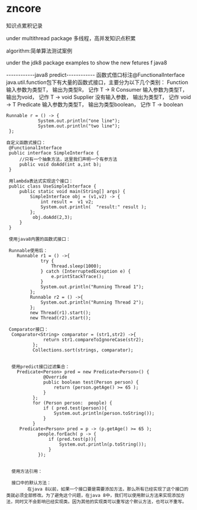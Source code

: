 # zncore
知识点累积记录

under multithread package
多线程，高并发知识点积累

algorithm:简单算法测试案例

under the jdk8 package 
examples to show the new fetures f java8


------------java8 predict------------
    函数式借口标注@FunctionalInterface
    java.util.function包下有大量的函数式接口，主要分为以下几个类别：
        Function  输入参数为类型T， 输出为类型R， 记作 T -> R
        Consumer  输入参数为类型T， 输出为void， 记作 T -> void
        Supplier  没有输入参数， 输出为类型T， 记作 void -> T
        Predicate 输入参数为类型T， 输出为类型boolean， 记作 T -> boolean
        
    Runnable r = () -> {
                System.out.println("one line");
                System.out.println("two line");
     };
     
    自定义函数式接口：
     @FunctionalInterface
     public interface SimpleInterface {
         //只有一个抽象方法，这里我们声明一个有参方法
         public void doAdd(int a,int b);
     }
     
     用lambda表达式实现这个接口：
     public class UseSimpleInterface {
         public static void main(String[] args) {
             SimpleInterface obj = (v1,v2) -> {
                 int result =  v1 v2;
                 System.out.println(  "result:" result );
             };
              obj.doAdd(2,3);
         }
     }
     
     使用java8内置的函数式接口：
     
     Runnable使用后：
        Runnable r1 = () ->{
                 try {
                     Thread.sleep(1000);
                 } catch (InterruptedException e) {
                     e.printStackTrace();
                 }
                 System.out.println("Running Thread 1");
             };
             Runnable r2 = () ->{
                 System.out.println("Running Thread 2");
             };
             new Thread(r1).start();
             new Thread(r2).start();
      
     Comparator接口：
      Comparator<String> comparator = (str1,str2) ->{
                  return str1.compareToIgnoreCase(str2);
              };
              Collections.sort(strings, comparator);
              
      
      使用predict接口过滤集合：
        Predicate<Person> pred = new Predicate<Person>() {
                  @Override
                  public boolean test(Person person) {
                      return (person.getAge() >= 65 );
                  }
              };
              for (Person person:  people) {
                  if ( pred.test(person)){
                      System.out.println(person.toString());
                  }
              }
         Predicate<Person> pred = p -> (p.getAge() >= 65 );
                people.forEach( p -> {
                    if (pred.test(p)){
                        System.out.println(p.toString());
                    }
                });
                
      
      使用方法引用：
      
      接口中的默认方法：
            在java 8以前，如果一个接口要是需要添加方法，那么所有已经实现了这个接口的类就必须全部修改。为了避免这个问题，在java 8中，我们可以使用默认方法来实现添加方法，同时又不会影响已经实现类。因为其他的实现类可以重写这个默认方法，也可以不重写。
        
        
       
